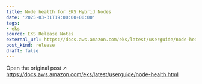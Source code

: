 ```yaml
---
title: Node health for EKS Hybrid Nodes
date: '2025-03-31T19:00:00+00:00'
tags:
- eks
source: EKS Release Notes
external_url: https://docs.aws.amazon.com/eks/latest/userguide/node-health.html
post_kind: release
draft: false
---
```

Open the original post ↗ https://docs.aws.amazon.com/eks/latest/userguide/node-health.html
